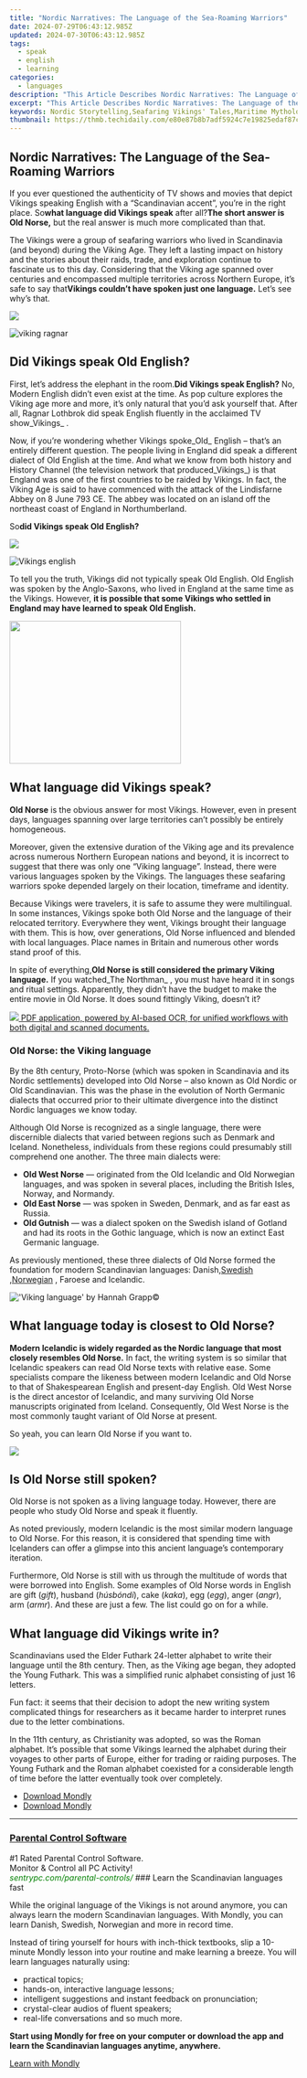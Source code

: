 ```yaml
---
title: "Nordic Narratives: The Language of the Sea-Roaming Warriors"
date: 2024-07-29T06:43:12.985Z
updated: 2024-07-30T06:43:12.985Z
tags:
  - speak
  - english
  - learning
categories:
  - languages
description: "This Article Describes Nordic Narratives: The Language of the Sea-Roaming Warriors"
excerpt: "This Article Describes Nordic Narratives: The Language of the Sea-Roaming Warriors"
keywords: Nordic Storytelling,Seafaring Vikings' Tales,Maritime Mythology of the North,Warrior Legends of the Northern Seas,Ocean Odysseys,Navigating Norse Folklore,Voyage Ballads of Scandinavian Sailors
thumbnail: https://thmb.techidaily.com/e80e87b8b7adf5924c7e19825edaf87c4a24e25709274277d78686c2fc4acab7.jpg
---
```


## Nordic Narratives: The Language of the Sea-Roaming Warriors

 If you ever questioned the authenticity of TV shows and movies that depict Vikings speaking English with a “Scandinavian accent”, you’re in the right place. So**what language did Vikings speak** after all?**The short answer is Old Norse,** but the real answer is much more complicated than that.

 The Vikings were a group of seafaring warriors who lived in Scandinavia (and beyond) during the Viking Age. They left a lasting impact on history and the stories about their raids, trade, and exploration continue to fascinate us to this day. Considering that the Viking age spanned over centuries and encompassed multiple territories across Northern Europe, it’s safe to say that**Vikings couldn’t have spoken just one language.** Let’s see why’s that.

<!-- affiliate ads begin -->
<a href="https://store.nero.com/order/checkout.php?PRODS=42296855&QTY=1&AFFILIATE=108875&CART=1"><img src="http://cdnwww.nero.com/nero-com-wAssets/img/banners/2023/recode/Nero_Recode_Screen_2.png" border="0"></a>
<!-- affiliate ads end -->
![viking ragnar](https://media.giphy.com/media/rR6m3deXOpHP2/giphy.gif "What Language Did Vikings Speak? 2")

## Did Vikings speak Old English?

 First, let’s address the elephant in the room.**Did Vikings speak English?** No, Modern English didn’t even exist at the time. As pop culture explores the Viking age more and more, it’s only natural that you’d ask yourself that. After all, Ragnar Lothbrok did speak English fluently in the acclaimed TV show_Vikings_ .

 Now, if you’re wondering whether Vikings spoke_Old_ English – that’s an entirely different question. The people living in England did speak a different dialect of Old English at the time. And what we know from both history and History Channel (the television network that produced_Vikings_) is that England was one of the first countries to be raided by Vikings. In fact, the Viking Age is said to have commenced with the attack of the Lindisfarne Abbey on 8 June 793 CE. The abbey was located on an island off the northeast coast of England in Northumberland.

 So**did Vikings speak Old English?**

<!-- affiliate ads begin -->
<a href="https://shop.systoolsgroup.com/affiliate.php?ACCOUNT=SYSTOOBY&AFFILIATE=108875&PATH=https%3A%2F%2Fwww.systoolsgroup.com%3FAFFILIATE%3D108875%26RESOURCE%3D%2BSysTools%2BPDF%2BUnlocker"><img src="https://www.systoolsgroup.com/box/pdf-unlocker.png" border="0"></a>
<!-- affiliate ads end -->
![Vikings english](https://media.giphy.com/media/V5474zfp6NveE/giphy.gif "What Language Did Vikings Speak? 3")

 To tell you the truth, Vikings did not typically speak Old English. Old English was spoken by the Anglo-Saxons, who lived in England at the same time as the Vikings. However, **it is possible that some Vikings who settled in England may have learned to speak Old English.**

<!-- affiliate ads begin -->
<a href="https://godlikehost.sjv.io/c/5597632/1920047/21774" target="_top" id="1920047"><img src="//a.impactradius-go.com/display-ad/21774-1920047" border="0" alt="" width="300" height="250"/></a><img height="0" width="0" src="https://imp.pxf.io/i/5597632/1920047/21774" style="position:absolute;visibility:hidden;" border="0" />
<!-- affiliate ads end -->
## What language did Vikings speak?

**Old Norse** is the obvious answer for most Vikings. However, even in present days, languages spanning over large territories can’t possibly be entirely homogeneous.

 Moreover, given the extensive duration of the Viking age and its prevalence across numerous Northern European nations and beyond, it is incorrect to suggest that there was only one “Viking language”. Instead, there were various languages spoken by the Vikings. The languages these seafaring warriors spoke depended largely on their location, timeframe and identity.

 Because Vikings were travelers, it is safe to assume they were multilingual. In some instances, Vikings spoke both Old Norse and the language of their relocated territory. Everywhere they went, Vikings brought their language with them. This is how, over generations, Old Norse influenced and blended with local languages. Place names in Britain and numerous other words stand proof of this.

 In spite of everything,**Old Norse is still considered the primary Viking language.** If you watched_The Northman_ , you must have heard it in songs and ritual settings. Apparently, they didn’t have the budget to make the entire movie in Old Norse. It does sound fittingly Viking, doesn’t it?

<!-- affiliate ads begin -->
<a href="https://checkout.abbyy.com/order/checkout.php?PRODS=39254762&QTY=1&AFFILIATE=108875&CART=1"> <img src="https://secure.avangate.com/images/merchant/0e5fb5c76fca16adbee503c9aff393cd/products/11_FR-Badges-NEW-FR-Standard-16-WIN-200.png" border="0"> PDF application, powered by AI-based OCR, for unified workflows with both digital and scanned documents. </a>
<!-- affiliate ads end -->
### Old Norse: the Viking language

 By the 8th century, Proto-Norse (which was spoken in Scandinavia and its Nordic settlements) developed into Old Norse – also known as Old Nordic or Old Scandinavian. This was the phase in the evolution of North Germanic dialects that occurred prior to their ultimate divergence into the distinct Nordic languages we know today.

 Although Old Norse is recognized as a single language, there were discernible dialects that varied between regions such as Denmark and Iceland. Nonetheless, individuals from these regions could presumably still comprehend one another. The three main dialects were:

* **Old West Norse** — originated from the Old Icelandic and Old Norwegian languages, and was spoken in several places, including the British Isles, Norway, and Normandy.
* **Old East Norse** — was spoken in Sweden, Denmark, and as far east as Russia.
* **Old Gutnish** — was a dialect spoken on the Swedish island of Gotland and had its roots in the Gothic language, which is now an extinct East Germanic language.

 As previously mentioned, these three dialects of Old Norse formed the foundation for modern Scandinavian languages: Danish,[Swedish](https://shop.mondly.com/affiliate.php?ACCOUNT=ATISTUDI&AFFILIATE=108875&PATH=https://www.mondly.com?AFFILIATE=108875) ,[Norwegian](https://shop.mondly.com/affiliate.php?ACCOUNT=ATISTUDI&AFFILIATE=108875&PATH=https://www.mondly.com?AFFILIATE=108875) , Faroese and Icelandic.

!['Viking language' by Hannah Grapp©](https://edge.mondly.com/blog/wp-content/uploads/2023/03/viking-language-960x640.jpg "What Language Did Vikings Speak? 4")

## What language today is closest to Old Norse?

 **Modern Icelandic is widely regarded as the Nordic language that most closely resembles Old Norse.** In fact, the writing system is so similar that Icelandic speakers can read Old Norse texts with relative ease. Some specialists compare the likeness between modern Icelandic and Old Norse to that of Shakespearean English and present-day English. Old West Norse is the direct ancestor of Icelandic, and many surviving Old Norse manuscripts originated from Iceland. Consequently, Old West Norse is the most commonly taught variant of Old Norse at present.

So yeah, you can learn Old Norse if you want to.

<!-- affiliate ads begin -->
<a href="https://secure.2checkout.com/order/checkout.php?PRODS=3546200&QTY=1&AFFILIATE=108875&CART=1"><img src="http://www.binteko.com/sites/default/files/banner01_468x60a.gif" border="0"></a>
<!-- affiliate ads end -->
## Is Old Norse still spoken?

 Old Norse is not spoken as a living language today. However, there are people who study Old Norse and speak it fluently.

 As noted previously, modern Icelandic is the most similar modern language to Old Norse. For this reason, it is considered that spending time with Icelanders can offer a glimpse into this ancient language’s contemporary iteration.

 Furthermore, Old Norse is still with us through the multitude of words that were borrowed into English. Some examples of Old Norse words in English are gift (_gift_), husband (_húsbóndi_), cake (_kaka_), egg (_egg_), anger (_angr_), arm (_armr_). And these are just a few. The list could go on for a while.

## What language did Vikings write in?

 Scandinavians used the Elder Futhark 24-letter alphabet to write their language until the 8th century. Then, as the Viking age began, they adopted the Young Futhark. This was a simplified runic alphabet consisting of just 16 letters.

 Fun fact: it seems that their decision to adopt the new writing system complicated things for researchers as it became harder to interpret runes due to the letter combinations.

 In the 11th century, as Christianity was adopted, so was the Roman alphabet. It’s possible that some Vikings learned the alphabet during their voyages to other parts of Europe, either for trading or raiding purposes. The Young Futhark and the Roman alphabet coexisted for a considerable length of time before the latter eventually took over completely.

* [Download Mondly](https://www.facebook.com/sharer/sharer.php?u=https%3A%2F%2Fwww.mondly.com%2Fblog%2Fwhat-language-did-vikings-speak%2F&t=What+Language+Did+Vikings+Speak%3F "Share on Facebook")
* [Download Mondly](https://shop.mondly.com/affiliate.php?ACCOUNT=ATISTUDI&AFFILIATE=108875&PATH=https://www.mondly.com?AFFILIATE=108875)

---

<!-- affiliate ads begin -->
<h3 id="200610"><a href="https://sentrypc.7eer.net/c/5597632/200610/3022">Parental Control Software</a></h3>
<span class="text-ad-content">
	#1 Rated Parental Control Software.<br/>
	Monitor & Control all PC Activity!<br/>
		<cite style="color:green">sentrypc.com/parental-controls/</cite>
	</span><img height="0" width="0" src="https://sentrypc.7eer.net/i/5597632/200610/3022" style="position:absolute;visibility:hidden;" border="0" />
<!-- affiliate ads end -->
### Learn the Scandinavian languages fast

 While the original language of the Vikings is not around anymore, you can always learn the modern Scandinavian languages. With Mondly, you can learn Danish, Swedish, Norwegian and more in record time.

 Instead of tiring yourself for hours with inch-thick textbooks, slip a 10-minute Mondly lesson into your routine and make learning a breeze. You will learn languages naturally using:

* practical topics;
* hands-on, interactive language lessons;
* intelligent suggestions and instant feedback on pronunciation;
* crystal-clear audios of fluent speakers;
* real-life conversations and so much more.

 **Start using Mondly for free on your computer or download the app and learn the Scandinavian languages anytime, anywhere.**

[Learn with Mondly](https://adjt.mondly.com/5ixfg4k?campaign=blog-post-id-7466&fallback=https%3A%2F%2Fapp.mondly.com%3Futm%5Fmedium%3Dblog%5Fblog-post-id-7466%26utm%5Fsource%3Dblog-post-id-7466&redirect%5Fmacos=https%3A%2F%2Fapp.mondly.com%3Futm%5Fmedium%3Dblog%5Fblog-post-id-7466%26utm%5Fsource%3Dblog-post-id-7466&redirect%5Fandroid=https%3A%2F%2Fplay.google.com%2Fstore%2Fapps%2Fdetails%3Fid%3Dcom.atistudios.mondly.languages%3Futm%5Fmedium%3Dblog%5Fblog-post-id-7466%26utm%5Fsource%3Dblog-post-id-7466&redirect%5Fios=https%3A%2F%2Fapps.apple.com%2Fapp%2Fapple-store%2Fid987873536%3Fpt%3D78954800%26ct%3Dblog-post-id-7466%26mt%3D8 "Learn with Mondly")

<ins class="adsbygoogle"
     style="display:block"
     data-ad-format="autorelaxed"
     data-ad-client="ca-pub-7571918770474297"
     data-ad-slot="1223367746"></ins>



<ins class="adsbygoogle"
     style="display:block"
     data-ad-client="ca-pub-7571918770474297"
     data-ad-slot="8358498916"
     data-ad-format="auto"
     data-full-width-responsive="true"></ins>






